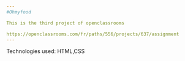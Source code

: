 ```yaml
---
#Ohmyfood

This is the third project of openclassrooms

https://openclassrooms.com/fr/paths/556/projects/637/assignment
---
```


Technologies used: HTML,CSS